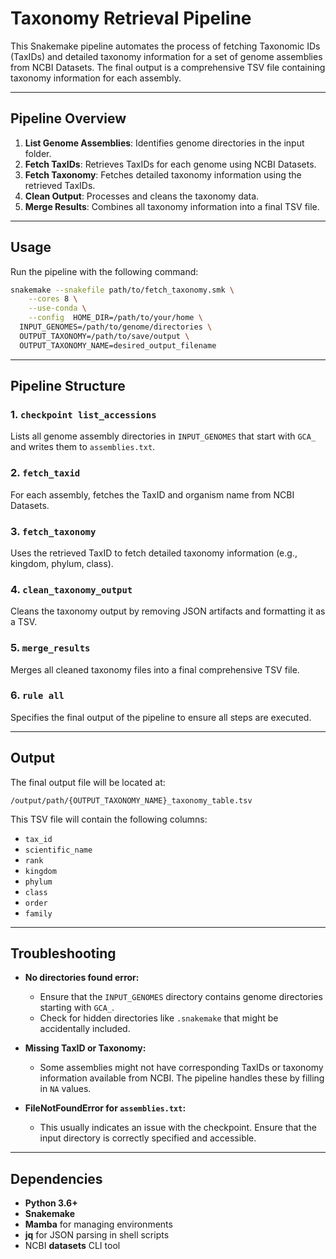 # Taxonomy Retrieval Pipeline

This Snakemake pipeline automates the process of fetching Taxonomic IDs (TaxIDs) and detailed taxonomy information for a set of genome assemblies from NCBI Datasets. The final output is a comprehensive TSV file containing taxonomy information for each assembly.

---

## Pipeline Overview

1. **List Genome Assemblies**: Identifies genome directories in the input folder.
2. **Fetch TaxIDs**: Retrieves TaxIDs for each genome using NCBI Datasets.
3. **Fetch Taxonomy**: Fetches detailed taxonomy information using the retrieved TaxIDs.
4. **Clean Output**: Processes and cleans the taxonomy data.
5. **Merge Results**: Combines all taxonomy information into a final TSV file.

---

## Usage

Run the pipeline with the following command:

```bash
snakemake --snakefile path/to/fetch_taxonomy.smk \
    --cores 8 \
    --use-conda \
    --config  HOME_DIR=/path/to/your/home \
  INPUT_GENOMES=/path/to/genome/directories \
  OUTPUT_TAXONOMY=/path/to/save/output \
  OUTPUT_TAXONOMY_NAME=desired_output_filename
```

---

## Pipeline Structure

### 1. **`checkpoint list_accessions`**
Lists all genome assembly directories in `INPUT_GENOMES` that start with `GCA_` and writes them to `assemblies.txt`.

### 2. **`fetch_taxid`**
For each assembly, fetches the TaxID and organism name from NCBI Datasets.

### 3. **`fetch_taxonomy`**
Uses the retrieved TaxID to fetch detailed taxonomy information (e.g., kingdom, phylum, class).

### 4. **`clean_taxonomy_output`**
Cleans the taxonomy output by removing JSON artifacts and formatting it as a TSV.

### 5. **`merge_results`**
Merges all cleaned taxonomy files into a final comprehensive TSV file.

### 6. **`rule all`**
Specifies the final output of the pipeline to ensure all steps are executed.

---

## Output

The final output file will be located at:

```
/output/path/{OUTPUT_TAXONOMY_NAME}_taxonomy_table.tsv
```

This TSV file will contain the following columns:

- `tax_id`
- `scientific_name`
- `rank`
- `kingdom`
- `phylum`
- `class`
- `order`
- `family`

---

## Troubleshooting

- **No directories found error:**
  - Ensure that the `INPUT_GENOMES` directory contains genome directories starting with `GCA_`.
  - Check for hidden directories like `.snakemake` that might be accidentally included.

- **Missing TaxID or Taxonomy:**
  - Some assemblies might not have corresponding TaxIDs or taxonomy information available from NCBI. The pipeline handles these by filling in `NA` values.

- **FileNotFoundError for `assemblies.txt`:**
  - This usually indicates an issue with the checkpoint. Ensure that the input directory is correctly specified and accessible.


---

## Dependencies

- **Python 3.6+**
- **Snakemake**
- **Mamba** for managing environments
- **jq** for JSON parsing in shell scripts
- NCBI **datasets** CLI tool

